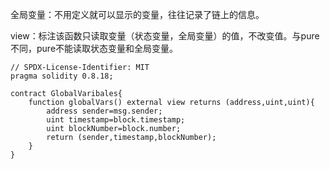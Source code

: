 全局变量：不用定义就可以显示的变量，往往记录了链上的信息。

view：标注该函数只读取变量（状态变量，全局变量）的值，不改变值。与pure不同，pure不能读取状态变量和全局变量。

```solidity
// SPDX-License-Identifier: MIT
pragma solidity 0.8.18;

contract GlobalVaribales{
    function globalVars() external view returns (address,uint,uint){
        address sender=msg.sender;
        uint timestamp=block.timestamp;
        uint blockNumber=block.number;
        return (sender,timestamp,blockNumber);
    }
}
```



